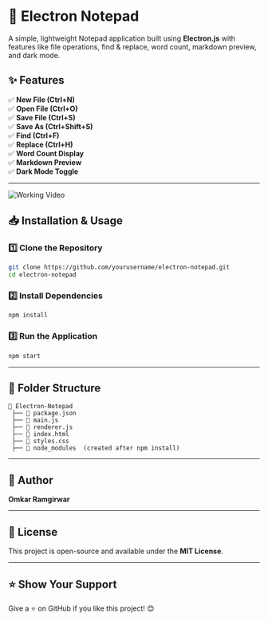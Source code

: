 # 📜 Electron Notepad
A simple, lightweight Notepad application built using **Electron.js** with features like file operations, find & replace, word count, markdown preview, and dark mode.

## ✨ Features
✅ **New File (Ctrl+N)**  
✅ **Open File (Ctrl+O)**  
✅ **Save File (Ctrl+S)**  
✅ **Save As (Ctrl+Shift+S)**  
✅ **Find (Ctrl+F)**  
✅ **Replace (Ctrl+H)**  
✅ **Word Count Display**  
✅ **Markdown Preview**  
✅ **Dark Mode Toggle**  

---
![Working Video](https://github.com/Omkar2240/ElectronNotepad/video.gif)


## 📥 Installation & Usage
### 1️⃣ Clone the Repository
```sh
git clone https://github.com/yourusername/electron-notepad.git
cd electron-notepad
```

### 2️⃣ Install Dependencies
```sh
npm install
```

### 3️⃣ Run the Application
```sh
npm start
```

---

## 📂 Folder Structure
```
📂 Electron-Notepad
 ├── 📜 package.json
 ├── 📜 main.js
 ├── 📜 renderer.js
 ├── 📜 index.html
 ├── 📜 styles.css
 ├── 📂 node_modules  (created after npm install)
```

---

## 👤 Author
**Omkar Ramgirwar**

---

## 📃 License
This project is open-source and available under the **MIT License**.

---

## ⭐ Show Your Support
Give a ⭐ on GitHub if you like this project! 😊
